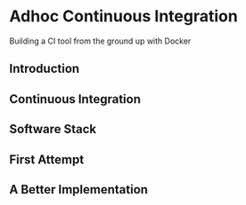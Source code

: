# Adhoc Continuous Integration
Building a CI tool from the ground up with Docker

## Introduction

## Continuous Integration

## Software Stack

## First Attempt

## A Better Implementation
